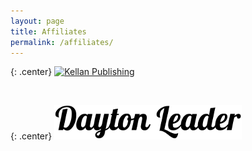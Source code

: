 ```yaml
---
layout: page
title: Affiliates
permalink: /affiliates/
---
```


{: .center}
[![Kellan Publishing](https://kellanpublishing.3dcartstores.com/assets/images/affiliateBanners/affiliateBanner1.jpg "Kellan Publishing")](https://kellanpublishing.3dcartstores.com/?AffId=9)

<br />

{: .center}
[![Dayton Leader](https://raw.githubusercontent.com/KateSebeny/katesebeny.github.io/master/images/DaytonLeader.png "Dayton Leader")](http://daytonleader.wix.com/daytonleader)
